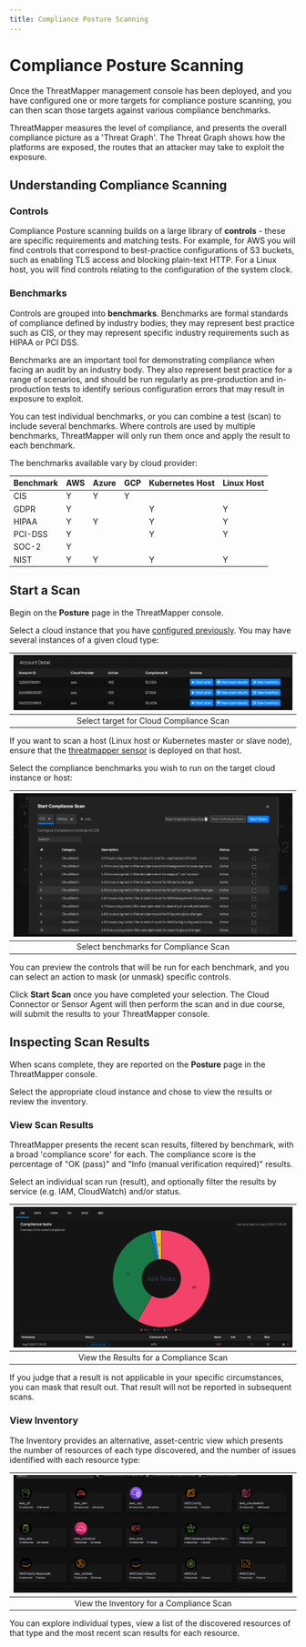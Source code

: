 ```yaml
---
title: Compliance Posture Scanning
---
```


# Compliance Posture Scanning

Once the ThreatMapper management console has been deployed, and you have configured one or more targets for compliance posture scanning, you can then scan those targets against various compliance benchmarks.

ThreatMapper measures the level of compliance, and presents the overall compliance picture as a 'Threat Graph'.  The Threat Graph  shows how the platforms are exposed, the routes that an attacker may take to exploit the exposure.


## Understanding Compliance Scanning

### Controls

Compliance Posture scanning builds on a large library of **controls** - these are specific requirements and matching tests.  For example, for AWS you will find controls that correspond to best-practice configurations of S3 buckets, such as enabling TLS access and blocking plain-text HTTP. For a Linux host, you will find controls relating to the configuration of the system clock.

### Benchmarks

Controls are grouped into **benchmarks**. Benchmarks are formal standards of compliance defined by industry bodies; they may represent best practice such as CIS, or they may represent specific industry requirements such as HIPAA or PCI DSS.

Benchmarks are an important tool for demonstrating compliance when facing an audit by an industry body.  They also represent best practice for a range of scenarios, and should be run regularly as pre-production and in-production tests to identify serious configuration errors that may result in exposure to exploit.

You can test individual benchmarks, or you can combine a test (scan) to include several benchmarks.  Where controls are used by multiple benchmarks, ThreatMapper will only run them once and apply the result to each benchmark.

The benchmarks available vary by cloud provider:

| Benchmark | AWS | Azure | GCP | Kubernetes Host | Linux Host |
|-----------|-----|-------|-----|-----------------|------------|
| CIS       | Y   | Y     | Y   |                 |            |
| GDPR      | Y   |       |     | Y               | Y          |
| HIPAA     | Y   | Y     |     | Y               | Y          |
| PCI-DSS   | Y   |       |     | Y               | Y          |
| SOC-2     | Y   |       |     |                 |            |
| NIST      | Y   | Y     |     | Y               | Y          |

## Start a Scan

Begin on the **Posture** page in the ThreatMapper console.

Select a cloud instance that you have [configured previously](/docs/cloudscanner/).  You may have several instances of a given cloud type:

| ![Cloud Compliance Scan - Select](../img/compliance-scan-1.jpg) |
| :--: |
| Select target for Cloud Compliance Scan |

If you want to scan a host (Linux host or Kubernetes master or slave node), ensure that the [threatmapper sensor](/docs/sensors) is deployed on that host.

Select the compliance benchmarks you wish to run on the target cloud instance or host:

| ![Cloud Compliance Scan - Chose Benchmark](../img/compliance-scan-2.jpg) |
| :--: |
| Select benchmarks for  Compliance Scan |

You can preview the controls that will be run for each benchmark, and you can select an action to mask (or unmask) specific controls.

Click **Start Scan** once you have completed your selection. The Cloud Connector or Sensor Agent will then perform the scan and in due course, will submit the results to your ThreatMapper console.

## Inspecting Scan Results

When scans complete, they are reported on the **Posture** page in the ThreatMapper console.

Select the appropriate cloud instance and chose to view the results or review the inventory.

### View Scan Results

ThreatMapper presents the recent scan results, filtered by benchmark, with a broad 'compliance score' for each.  The compliance score is the percentage of "OK (pass)" and "Info (manual verification required)" results.

Select an individual scan run (result), and optionally filter the results by service (e.g. IAM, CloudWatch) and/or status.

| ![Cloud Compliance Scan - View Results](../img/compliance-scan-3.jpg) |
| :--: |
| View the Results for a Compliance Scan |

If you judge that a result is not applicable in your specific circumstances, you can mask that result out.  That result will not be reported in subsequent scans.

### View Inventory

The Inventory provides an alternative, asset-centric view which presents the number of resources of each type discovered, and the number of issues identified with each resource type:

| ![Cloud Compliance Scan - View Inventory](../img/compliance-scan-4.jpg) |
| :--: |
| View the Inventory for a Compliance Scan |

You can explore individual types, view a list of the discovered resources of that type and the most recent scan results for each resource.
